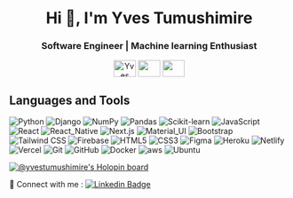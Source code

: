 <h1 align="center">Hi 👋, I'm Yves Tumushimire</h1>
<h3 align="center">Software Engineer | Machine learning Enthusiast </h3>


<p align="center">
<a href="https://www.linkedin.com/in/tumushimire-yves/" target="blank"><img align="center" src="https://cdn.jsdelivr.net/npm/simple-icons@3.0.1/icons/linkedin.svg" alt="Yves Tumushimire" height="30" width="40" /></a>
<a href = "https://twitter.com/yvestumushimire"><img align="center" src="https://simpleicons.org/icons/twitter.svg" height="30" width="40" /></a>
 <a href = "mailto: yvestumushimire@gmail.com"><img align="center" src="https://simpleicons.org/icons/gmail.svg" height="30" width="40" /></a>
</p>


## Languages and Tools

<p>

![Python](https://img.shields.io/badge/-Python-black?style=flat-square&logo=python)
![Django](https://img.shields.io/badge/-Django-black?style=flat-square&logo=django)
![NumPy](https://img.shields.io/badge/-NumPy-black?style=flat-square&logo=numpy)
![Pandas](https://img.shields.io/badge/-Pandas-black?style=flat-square&logo=pandas)
![Scikit-learn](https://img.shields.io/badge/-Scikit_learn-black?style=flat-square&logo=scikit-learn)
![JavaScript](https://img.shields.io/badge/-JavaScript-black?style=flat-square&logo=javascript)
![React](https://img.shields.io/badge/-React-black?style=flat-square&logo=react)
![React_Native](https://img.shields.io/badge/-React_Native-black?style=flat-square&logo=react)
![Next.js](https://img.shields.io/badge/-Next-black?style=flat-square&logo=Next.js)
![Material_UI](https://img.shields.io/badge/-Material_UI-black?style=flat-square&logo=material-ui)
![Bootstrap](https://img.shields.io/badge/-Bootstrap-black?style=flat-square&logo=bootstrap)
![Tailwind CSS](https://img.shields.io/badge/-Tailwind-black?style=flat-square&logo=tailwindcss)
![Firebase](https://img.shields.io/badge/-Firebase-black?style=flat-square&logo=Firebase)
![HTML5](https://img.shields.io/badge/-HTML5-black?style=flat-square&logo=html5&logoColor=white)
![CSS3](https://img.shields.io/badge/-CSS3-black?style=flat-square&logo=css3)
![Figma](https://img.shields.io/badge/-Figma-black?style=flat-square&logo=figma)
![Heroku](https://img.shields.io/badge/-Heroku-black?style=flat-square&logo=heroku)
![Netlify](https://img.shields.io/badge/-Netlify-black?style=flat-square&logo=netlify)
![Vercel](https://img.shields.io/badge/-Vercel-black?style=flat-square&logo=vercel)
![Git](https://img.shields.io/badge/-Git-black?style=flat-square&logo=git)
![GitHub](https://img.shields.io/badge/-GitHub-black?style=flat-square&logo=github)
![Docker](https://img.shields.io/badge/-Docker-black?style=flat-square&logo=docker)
![aws](https://img.shields.io/badge/-AWS-black?style=flat-square&logo=Amazon)
![Ubuntu](https://img.shields.io/badge/-Ubuntu-black?style=flat-square&logo=ubuntu)

</p>

[![@yvestumushimire's Holopin board](https://holopin.me/yvestumushimire)](https://holopin.io/@yvestumushimire)

🙌 Connect with me : [![Linkedin Badge](https://img.shields.io/badge/-Tumushimire_Yves-blue?style=flat-square&logo=Linkedin&logoColor=white&link=https://www.linkedin.com/in/tumushimire-yves/)](https://www.linkedin.com/in/tumushimire-yves/)




